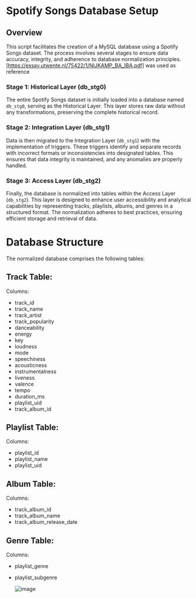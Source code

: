 # Spotify Songs Database Setup

## Overview

This script facilitates the creation of a MySQL database using a Spotify Songs dataset. The process involves several stages to ensure data accuracy, integrity, and adherence to database normalization principles.
[https://essay.utwente.nl/75422/1/NIJKAMP_BA_IBA.pdf] was used as reference

### Stage 1: Historical Layer (db_stg0)

The entire Spotify Songs dataset is initially loaded into a database named `db_stg0`, serving as the Historical Layer. This layer stores raw data without any transformations, preserving the complete historical record.

### Stage 2: Integration Layer (db_stg1)

Data is then migrated to the Integration Layer (`db_stg1`) with the implementation of triggers. These triggers identify and separate records with incorrect formats or inconsistencies into designated tables. This ensures that data integrity is maintained, and any anomalies are properly handled.

### Stage 3: Access Layer (db_stg2)

Finally, the database is normalized into tables within the Access Layer (`db_stg2`). This layer is designed to enhance user accessibility and analytical capabilities by representing tracks, playlists, albums, and genres in a structured format. The normalization adheres to best practices, ensuring efficient storage and retrieval of data.

# Database Structure

The normalized database comprises the following tables:

## Track Table:

Columns:
- track_id
- track_name
- track_artist
- track_popularity
- danceability
- energy
- key
- loudness
- mode
- speechiness
- acousticness
- instrumentalness
- liveness
- valence
- tempo
- duration_ms
- playlist_uid
- track_album_id

## Playlist Table:

Columns:
- playlist_id
- playlist_name
- playlist_uid

## Album Table:

Columns:
- track_album_id
- track_album_name
- track_album_release_date

## Genre Table:

Columns:
- playlist_genre
- playlist_subgenre

  ![image](https://github.com/Redgerd/Spotify-Database/assets/117646793/df56e477-c9dd-40dd-93e3-c4852b4623ca)
